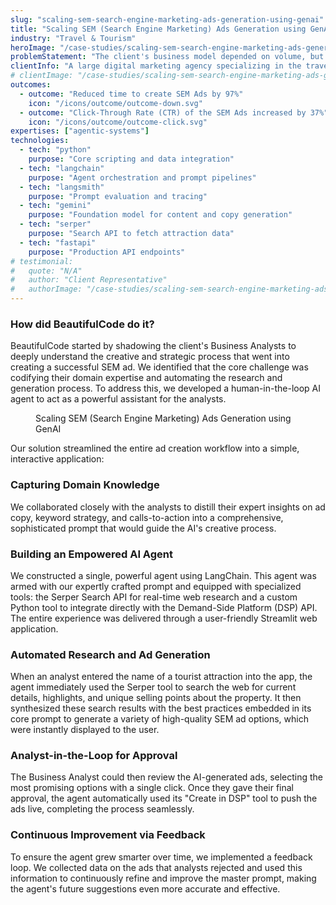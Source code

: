 ```yaml
---
slug: "scaling-sem-search-engine-marketing-ads-generation-using-genai"
title: "Scaling SEM (Search Engine Marketing) Ads Generation using GenAI"
industry: "Travel & Tourism"
heroImage: "/case-studies/scaling-sem-search-engine-marketing-ads-generation-using-genai/scaling-sem-search-engine-marketing-ads-generation-using-genai.svg"
problemStatement: "The client's business model depended on volume, but their margins were being eroded by the manual labor of campaign setup. The hours required for each analyst to research, write, and launch ads for a new attraction made it increasingly unprofitable to serve the small-to-mid-sized clients that formed the core of their business. They were working harder for less return."
clientInfo: "A large digital marketing agency specializing in the travel and tourism sector. Their business model is built on efficiently managing campaigns for hundreds of mid-sized attractions, from regional theme parks to city museums."
# clientImage: "/case-studies/scaling-sem-search-engine-marketing-ads-generation-using-genai/client-logo.svg"
outcomes:
  - outcome: "Reduced time to create SEM Ads by 97%"
    icon: "/icons/outcome/outcome-down.svg"
  - outcome: "Click-Through Rate (CTR) of the SEM Ads increased by 37%"
    icon: "/icons/outcome/outcome-click.svg"
expertises: ["agentic-systems"]
technologies:
  - tech: "python"
    purpose: "Core scripting and data integration"
  - tech: "langchain"
    purpose: "Agent orchestration and prompt pipelines"
  - tech: "langsmith"
    purpose: "Prompt evaluation and tracing"
  - tech: "gemini"
    purpose: "Foundation model for content and copy generation"
  - tech: "serper"
    purpose: "Search API to fetch attraction data"
  - tech: "fastapi"
    purpose: "Production API endpoints"
# testimonial:
#   quote: "N/A"
#   author: "Client Representative"
#   authorImage: "/case-studies/scaling-sem-search-engine-marketing-ads-generation-using-genai/client-author.svg"
---
```


### How did BeautifulCode do it?

BeautifulCode started by shadowing the client's Business Analysts to deeply understand the creative and strategic process that went into creating a successful SEM ad. We identified that the core challenge was codifying their domain expertise and automating the research and generation process. To address this, we developed a human-in-the-loop AI agent to act as a powerful assistant for the analysts.

<figure>
  <img src="/case-studies/scaling-sem-search-engine-marketing-ads-generation-using-genai/scaling-sem-search-engine-marketing-ads-generation-using-genai.png" alt="" />
  <figcaption>
    Scaling SEM (Search Engine Marketing) Ads Generation using GenAI
  </figcaption>
</figure>

Our solution streamlined the entire ad creation workflow into a simple, interactive application:

### Capturing Domain Knowledge

We collaborated closely with the analysts to distill their expert insights on ad copy, keyword strategy, and calls-to-action into a comprehensive, sophisticated prompt that would guide the AI's creative process.

### Building an Empowered AI Agent

We constructed a single, powerful agent using LangChain. This agent was armed with our expertly crafted prompt and equipped with specialized tools: the Serper Search API for real-time web research and a custom Python tool to integrate directly with the Demand-Side Platform (DSP) API. The entire experience was delivered through a user-friendly Streamlit web application.

### Automated Research and Ad Generation

When an analyst entered the name of a tourist attraction into the app, the agent immediately used the Serper tool to search the web for current details, highlights, and unique selling points about the property. It then synthesized these search results with the best practices embedded in its core prompt to generate a variety of high-quality SEM ad options, which were instantly displayed to the user.

### Analyst-in-the-Loop for Approval

The Business Analyst could then review the AI-generated ads, selecting the most promising options with a single click. Once they gave their final approval, the agent automatically used its "Create in DSP" tool to push the ads live, completing the process seamlessly.

### Continuous Improvement via Feedback

To ensure the agent grew smarter over time, we implemented a feedback loop. We collected data on the ads that analysts rejected and used this information to continuously refine and improve the master prompt, making the agent's future suggestions even more accurate and effective.
